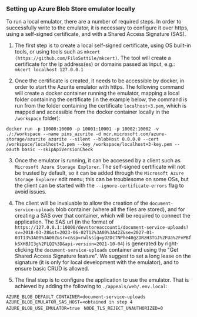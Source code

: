 ### Setting up Azure Blob Store emulator locally

To run a local emulator, there are a number of required steps. In order to successfully write to the emulator, it is necessary to configure it over https, using a self-signed certificate, and with a Shared Access Signature (SAS).

1. The first step is to create a local self-signed certificate, using OS built-in tools, or using tools such as `mkcert (https://github.com/FiloSottile/mkcert)`. The tool will create a certificate for the ip address(es) or domains passed as input, e.g.: `mkcert localhost 127.0.0.1`

2. Once the certificate is created, it needs to be accessible by docker, in order to start the Azurite emulator with https.
   The following command will create a docker container running the emulator, mapping a local folder containing the certificate (in the example below, the command is run from the folder containing the certificate `localhost+3.pem`, which is mapped and accessible from the docker container locally in the `/workspace` folder):

`docker run -p 10000:10000 -p 10001:10001 -p 10002:10002 -v ./:/workspace --name pins_azurite -d mcr.microsoft.com/azure-storage/azurite azurite --silent --blobHost 0.0.0.0 --cert /workspace/localhost+3.pem --key /workspace/localhost+3-key.pem --oauth basic --skipApiVersionCheck`

3. Once the emulator is running, it can be accessed by a client such as `Microsoft Azure Storage Explorer`. The self-signed certificate will not be trusted by default, so it can be added through the `Microsoft Azure Storage Explorer` edit menu; this can be troublesome on some OSs, but the client can be started with the `--ignore-certificate-errors` flag to avoid issues.

4. The client will be invaluable to allow the creation of the `document-service-uploads` blob container (where all the files are stored), and for creating a SAS over that container, which will be required to connect the application. The SAS url (in the format of `https://127.0.0.1:10000/devstoreaccount1/document-service-uploads?sv=2018-03-28&st=2023-06-02T12%3A00%3A42Z&se=2027-01-03T13%3A00%3A00Z&sr=c&sp=rwl&sig=yO2DcTNPhe40gZORzH3TGJ%2FUa%2FvPBfkSXHBJI3g%2FLQI%3D&api-version=2021-10-04`) is generated by right-clicking the `document-service-uploads` container and using the "Get Shared Access Signature feature". We suggest to set a long lease on the signature (it is only for local development with the emulator), and to ensure basic CRUD is allowed.

5. The final step is to configure the application to use the emulator. That is achieved by adding the following to `./appeals/web/.env.local`:

`AZURE_BLOB_DEFAULT_CONTAINER=document-service-uploads`
`AZURE_BLOB_EMULATOR_SAS_HOST=<obtained in step 4`
`AZURE_BLOB_USE_EMULATOR=true `
`NODE_TLS_REJECT_UNAUTHORIZED=0`
